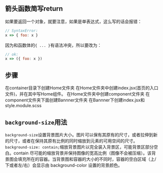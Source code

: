 ## 箭头函数简写return
如果要返回一个对象，就要注意，如果是单表达式，这么写的话会报错：
```javascript
// SyntaxError:
x => { foo: x }
```
因为和函数体的`{ ... }`有语法冲突，所以要改为：
```javascript
// ok:
x => ({ foo: x })
```
## 步骤
在container目录下创建Home文件夹
在Home文件夹中创建index.jsx(首页的入口文件)，并在其中写Home组件。                                                                          在Home文件夹中创建component文件夹
在component文件夹下面创建Bannner文件夹
在Bannner下创建index.jsx和style.module.scss
## `background-size`用法
`background-size`设置背景图片大小。图片可以保有其原有的尺寸，或者拉伸到新的尺寸，或者在保持其原有比例的同时缩放到元素的可用空间的尺寸。
`background-size: contain;`缩放背景图片以完全装入背景区，可能背景区部分空白。contain 尽可能的缩放背景并保持图像的宽高比例（图像不会被压缩）。该背景图会填充所在的容器。当背景图和容器的大小的不同时，容器的空白区域（上/下或者左/右）会显示由 background-color 设置的背景颜色。
